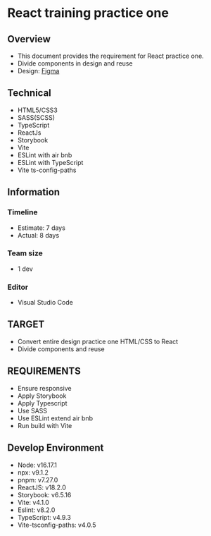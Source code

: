 # React training practice one

## Overview

- This document provides the requirement for React practice one.
- Divide components in design and reuse
- Design: [Figma](<https://www.figma.com/file/BqOR5d14AwutOqJUCmbwpt/School-Genuine---responsive-website%C2%A0template-download-html-with%C2%A0css-for-school-(Community)?node-id=2415%3A26437&t=YjvUKWXz1Dw7GoXV-0>)

## Technical

- HTML5/CSS3
- SASS(SCSS)
- TypeScript
- ReactJs
- Storybook
- Vite
- ESLint with air bnb
- ESLint with TypeScript
- Vite ts-config-paths

## Information

### Timeline

- Estimate: 7 days
- Actual: 8 days

### Team size

- 1 dev

### Editor

- Visual Studio Code

## TARGET

- Convert entire design practice one HTML/CSS to React
- Divide components and reuse

## REQUIREMENTS

- Ensure responsive
- Apply Storybook
- Apply Typescript
- Use SASS
- Use ESLint extend air bnb
- Run build with Vite

## Develop Environment

- Node: v16.17.1
- npx: v9.1.2
- pnpm: v7.27.0
- ReactJS: v18.2.0
- Storybook: v6.5.16
- Vite: v4.1.0
- Eslint: v8.2.0
- TypeScript: v4.9.3
- Vite-tsconfig-paths: v4.0.5
